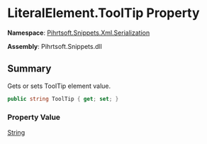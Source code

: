 # LiteralElement\.ToolTip Property

**Namespace**: [Pihrtsoft.Snippets.Xml.Serialization](../../README.md)

**Assembly**: Pihrtsoft\.Snippets\.dll

## Summary

Gets or sets ToolTip element value\.

```csharp
public string ToolTip { get; set; }
```

### Property Value

[String](https://docs.microsoft.com/en-us/dotnet/api/system.string)

